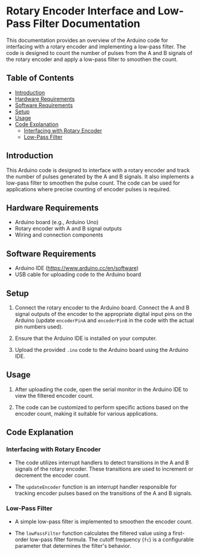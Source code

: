 # Rotary Encoder Interface and Low-Pass Filter Documentation

This documentation provides an overview of the Arduino code for interfacing with a rotary encoder and implementing a low-pass filter. The code is designed to count the number of pulses from the A and B signals of the rotary encoder and apply a low-pass filter to smoothen the count.

## Table of Contents
- [Introduction](#introduction)
- [Hardware Requirements](#hardware-requirements)
- [Software Requirements](#software-requirements)
- [Setup](#setup)
- [Usage](#usage)
- [Code Explanation](#code-explanation)
  - [Interfacing with Rotary Encoder](#interfacing-with-rotary-encoder)
  - [Low-Pass Filter](#low-pass-filter)

## Introduction

This Arduino code is designed to interface with a rotary encoder and track the number of pulses generated by the A and B signals. It also implements a low-pass filter to smoothen the pulse count. The code can be used for applications where precise counting of encoder pulses is required.

## Hardware Requirements

- Arduino board (e.g., Arduino Uno)
- Rotary encoder with A and B signal outputs
- Wiring and connection components

## Software Requirements

- Arduino IDE (https://www.arduino.cc/en/software)
- USB cable for uploading code to the Arduino board

## Setup

1. Connect the rotary encoder to the Arduino board. Connect the A and B signal outputs of the encoder to the appropriate digital input pins on the Arduino (update `encoderPinA` and `encoderPinB` in the code with the actual pin numbers used).

2. Ensure that the Arduino IDE is installed on your computer.

3. Upload the provided `.ino` code to the Arduino board using the Arduino IDE.

## Usage

1. After uploading the code, open the serial monitor in the Arduino IDE to view the filtered encoder count.

2. The code can be customized to perform specific actions based on the encoder count, making it suitable for various applications.

## Code Explanation

### Interfacing with Rotary Encoder

- The code utilizes interrupt handlers to detect transitions in the A and B signals of the rotary encoder. These transitions are used to increment or decrement the encoder count.

- The `updateEncoder` function is an interrupt handler responsible for tracking encoder pulses based on the transitions of the A and B signals.

### Low-Pass Filter

- A simple low-pass filter is implemented to smoothen the encoder count.

- The `lowPassFilter` function calculates the filtered value using a first-order low-pass filter formula. The cutoff frequency (`fc`) is a configurable parameter that determines the filter's behavior.
